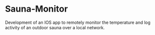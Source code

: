 # Sauna-Monitor
Development of an IOS app to remotely monitor the temperature and log activity of an outdoor sauna over a local network.
